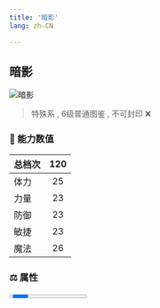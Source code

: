 ```yaml
---
title: '暗影'
lang: zh-CN

---
```


<RouterBack />

## 暗影

![暗影](https://user-images.githubusercontent.com/78347270/115957978-42138e80-a540-11eb-8d07-860abcde56b9.gif) 

> 特殊系 , 6级普通图鉴<Card /> , 不可封印 :x:


### 💪 能力数值

| 总档次       | 120            |
| :----------- |:-------------:|
| 体力      | 25   <Stars :number="2.5" />  |
| 力量      | 23   <Stars :number="2.5" />  |
| 防御      | 23   <Stars :number="2.5" />  | 
| 敏捷      | 23  <Stars :number="2.5" />  | 
| 魔法      | 26  <Stars :number="2.5" />   | 


### ⚖️ 属性


<Progress earth :number="0" />

<Progress water :number="0" />

<Progress fire :number="0" />

<Progress wind :number="10" />

### ✨ 技能栏 <Strong>10个</Strong>

- 攻击
- 防御

### 👶 1级出现点

- 无









